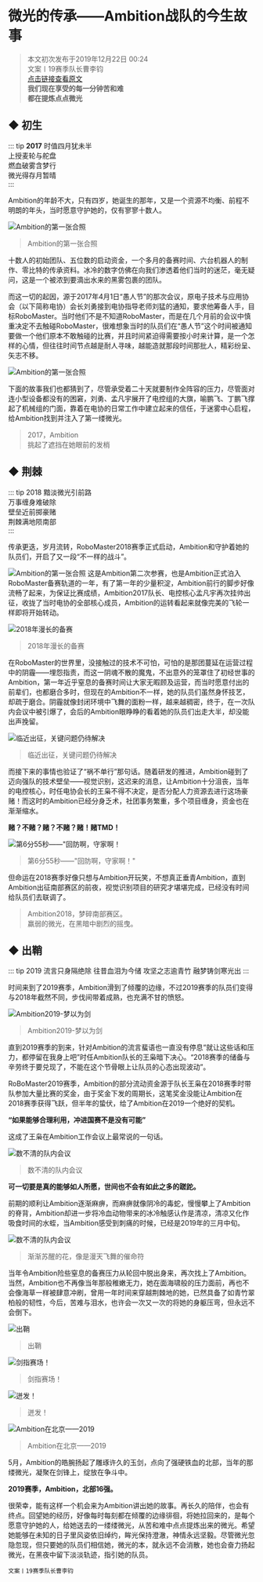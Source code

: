 # 微光的传承——Ambition战队的今生故事
>本文初次发布于2019年12月22日 00:24  
>文案〡19赛季队长曹李钧     
>[点击链接查看原文](https://mp.weixin.qq.com/s/zVzMVt6Ro1V9P3DNcAnobw)  
>**我们现在享受的每一分钟苦和难**    
>**都在提炼点点微光**
## ◆ 初生

::: tip **2017**
时值四月犹未半  
上授麦轮与舵盘  
燃血破雾含梦行  
微光得存月暂晴  
:::


Ambition的年龄不大，只有四岁，她诞生的那年，又是一个资源不均衡、前程不明朗的年头，当时愿意守护她的，仅有寥寥十数人。

![Ambition的第一张合照](/team_history/17HZ.jpg)
>Ambition的第一张合照 

十数人的初始团队、五位数的启动资金，一个多月的备赛时间、六台机器人的制作、零比特的传承资料。冰冷的数字仿佛在向我们渗透着他们当时的迷茫，毫无疑问，这是一个被浓到要滴出水来的黑雾包裹的团队。

而这一切的起因，源于2017年4月1日“愚人节”的那次会议，原电子技术与应用协会（以下简称电协）会长刘勇接到电协指导老师刘猛的通知，要求他筹备人手，目标RoboMaster。当时他们不是不知道RoboMaster，而是在几个月前的会议中慎重决定不去触碰RoboMaster，很难想象当时的队员们在“愚人节”这个时间被通知要做一个他们原本不敢触碰的比赛，并且时间紧迫得需要按小时来计算，是一个怎样的心情，但往往时间节点越是耐人寻味，越能造就那段时间那批人，精彩纷呈、矢志不移。

![Ambition的第一张合照](/team_history/17BS.jpg)

下面的故事我们也都猜到了，尽管承受着二十天就要制作全阵容的压力，尽管面对连小型设备都没有的困窘，刘勇、孟凡宇展开了电控组的大旗，喻鹏飞、丁鹏飞撑起了机械组的门面，靠着在电协的日常工作中建立起来的信任，于迷雾中心启程，给Ambition找到并注入了第一缕微光。 
>2017，Ambition     
>挑起了遮挡在她眼前的发梢
## ◆ 荆棘

::: tip 2018
黯淡微光引前路    
万事缠身难破除    
壁垒近前掷豪赌    
荆棘满地陨南部  
:::


传承更迭，岁月流转，RoboMaster2018赛季正式启动，Ambition和守护着她的队员们，开启了又一段“不一样的战斗”。

![Ambition的第一张合照](/team_history/18NJ.jpg)
这是Ambition第二次参赛，也是Ambition正式泊入RoboMaster备赛轨道的一年，有了第一年的少量积淀，Ambition前行的脚步好像流畅了起来，为保证比赛成绩，Ambition2017队长、电控核心孟凡宇再次挂帅出征，收拢了当时电协的全部核心成员，Ambition的运转看起来就像完美的飞轮一样即将开始转动。

![2018年漫长的备赛](/team_history/18MCBS.jpg)    
>2018年漫长的备赛

在RoboMaster的世界里，没接触过的技术不可怕，可怕的是那团蔓延在运营过程中的阴霾——埋怨指责，而这一阴魂不散的魔鬼，不出意外的笼罩住了初经世事的Ambition，第一年近乎窒息的备赛时间让大家无暇顾及运营，而当时愿意付出的前辈们，也都磨合多时，但现在的Ambition不一样，她的队员们虽然身怀技艺，却疏于磨合。阴霾就像封闭环境中飞舞的面粉一样，越来越稠密，终于，在一次队内会议中被引爆了，会后的Ambition眼睁睁的看着她的队员们出走大半，却没能出声挽留。

![临近出征，关键问题仍待解决](/team_history/18WT.jpg)  
>临近出征，关键问题仍待解决

而接下来的事情也验证了“祸不单行”那句话。随着研发的推进，Ambition碰到了迈向强队的技术壁垒——视觉识别，这迟来的消息，让Ambition十分沮丧，当年的电控核心，时任电协会长的王枭不得不决定，是否分配人力资源去进行这场豪赌！而这时的Ambition已经分身乏术，社团事务繁重，多个项目缠身，资金也在渐渐缩水。

**赌？不赌？赌？不赌？赌！赌TMD！**

![第6分55秒——"回防啊，守家啊！](/team_history/18SJ.jpg)  
>第6分55秒——"回防啊，守家啊！"

但命运在2018赛季好像只想与Ambition开玩笑，不想真正垂青Ambition，直到Ambition出征南部赛区的前夜，视觉识别项目的研究才堪堪完成，已经没有时间给队员们去联调了。    
>Ambition2018，梦碎南部赛区。   
>羸弱的微光，在黑暗中剧烈的摇曳。

## ◆ 出鞘

::: tip 2019
流言只身隔绝除
往昔血泪为今储 
攻坚之志逾青竹
融梦铸剑寒光出
:::

时间来到了2019赛季，Ambition滑到了倾覆的边缘，不过2019赛季的队员们变得与2018年截然不同，步伐间带着成熟，也充满不甘的愤怒。

![Ambition2019-梦以为剑](/team_history/19HZ.jpg)  
>Ambition2019-梦以为剑

直到2019赛季的到来，针对Ambition的流言蜚语也一直没有停息“就让这些话和压力，都停留在我身上吧”时任Ambition队长的王枭暗下决心。“2018赛季的储备与辛劳终于要兑现了，不能在这个节骨眼上让队员的心态出现波动”。

RoBoMaster2019赛季，Ambition的部分流动资金源于队长王枭在2018赛季时带队参加大量比赛的奖金，由于奖金下发的周期长，这笔奖金没能让Ambition在2018赛季获得飞跃，但半年的蛰伏，给了Ambition在2019一个绝好的契机。

**“如果能够合理利用，冲进国赛不是没有可能”**

这成了王枭在Ambition工作会议上最常说的一句话。

![数不清的队内会议](/team_history/19HY.jpg)  
>数不清的队内会议

**可一切要是真的能够如人所愿，世间也不会有如此之多的蹉跎。**

前期的顺利让Ambition逐渐麻痹，而麻痹就像阴冷的毒蛇，慢慢攀上了Ambition的脊背，Ambition却进一步将冷血动物带来的冰冷触感认作是清凉，清凉又化作吸食时间的水蛭，当Ambition感受到刺痛的时候，已经是2019年的三月中旬。
 
![数不清的队内会议](/team_history/19FH.jpg)  
>渐渐苏醒的花，像是漫天飞舞的催命符

当年令Ambition险些窒息的备赛压力从轮回中脱出身来，再次找上了Ambition。当然，Ambition也不再像当年那般稚嫩无力，她在面海啸般的压力面前，再也不会像海草一样被肆意冲刷，曾用一年时间来穿越荆棘地的她，已然具备了如青竹翠柏般的韧性，今后，苦难与泪水，也许会一次又一次的将她的身躯压弯，但永远不会倒下。
  
![出鞘](/team_history/19CQ.jpg)  
>出鞘

![剑指赛场！](/team_history/19JZSC.jpg)  
>剑指赛场！

![迸发！](/team_history/19BF.jpg)  
>迸发！

![Ambition在北京——2019](/team_history/19BJ.jpg)  
>Ambition在北京——2019

5月，Ambition的皓腕扬起了雕琢许久的玉剑，点向了强硬铁血的北部，当年的那缕微光，凝聚在剑锋上，绽放在争斗中。

**2019赛季，Ambition，北部16强。**

很荣幸，能有这样一个机会来为Ambition讲出她的故事。再长久的陪伴，也会有终点。回望她的经历，好像每时每刻都在倾覆的边缘徘徊，将她拉回来的，是每个愿意守护她的人，给她送去的一缕缕微光，从苦和难中点点提炼出来的微光。希望她能够在未知的日子里风姿依旧绰约，眸光保持澄澈，神情永远坚毅。尽管微光忽隐忽现，但只要她的队员们相信她，微光的本，就永远不会消散，她也会奋力扬起微光，在黑夜中留下淡淡轨迹，指引她的队员。

`文案〡19赛季队长曹李钧`  
